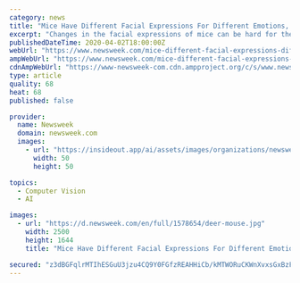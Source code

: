```yaml
---
category: news
title: "Mice Have Different Facial Expressions For Different Emotions, Scientists Discover"
excerpt: "Changes in the facial expressions of mice can be hard for the human observer to make out, so researchers used machine learning."
publishedDateTime: 2020-04-02T18:00:00Z
webUrl: "https://www.newsweek.com/mice-different-facial-expressions-different-emotions-1495796"
ampWebUrl: "https://www.newsweek.com/mice-different-facial-expressions-different-emotions-1495796?amp=1"
cdnAmpWebUrl: "https://www-newsweek-com.cdn.ampproject.org/c/s/www.newsweek.com/mice-different-facial-expressions-different-emotions-1495796?amp=1"
type: article
quality: 68
heat: 68
published: false

provider:
  name: Newsweek
  domain: newsweek.com
  images:
    - url: "https://insideout.app/ai/assets/images/organizations/newsweek.com-50x50.jpg"
      width: 50
      height: 50

topics:
  - Computer Vision
  - AI

images:
  - url: "https://d.newsweek.com/en/full/1578654/deer-mouse.jpg"
    width: 2500
    height: 1644
    title: "Mice Have Different Facial Expressions For Different Emotions, Scientists Discover"

secured: "z3dBGFqlrMTIhESGuU3jzu4CQ9Y0FGfzREAHHiCb/kMTWORuCKWnXvxsGxBzFZiaiIUH5xH3aQ84Pe11ONigk9uwixdzN7JI9nU9x38OeImJufspiJynbyx/2NX3F+dh6YQ5wV3heffjY2jiOwr1glIUUGpeAWYsmmDElLnBs7d66wjCG0795VRvL53mrQBGu9KKZcYY56QGu7NHYjIMHfEaOKszF35WMOIDqk1Zj2Dbv4SFsiwLp6VQUGZbyHwDdcOoR4N6iZZUhO5zdow90lakMnaxLuUn6mWPzpBIJWNXuFY2LYl/QJwBzvh0Nfpz;g0WU7mHvYfKSpb0mwgZWEA=="
---
```


